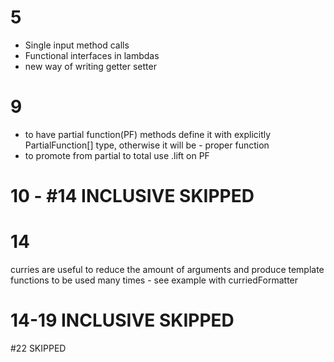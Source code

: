 # 5

* Single input method calls
* Functional interfaces in lambdas
* new way of writing getter setter

# 9

* to have partial function(PF) methods define it with explicitly PartialFunction[] type, otherwise it will be - proper
  function
* to promote from partial to total use .lift on PF

# 10 - #14 INCLUSIVE SKIPPED

# 14

curries are useful to reduce the amount of arguments and produce template functions to be used many times - see example
with curriedFormatter

# 14-19 INCLUSIVE SKIPPED

#22 SKIPPED